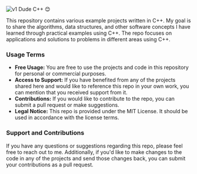 ![v1](https://github.com/user-attachments/assets/ebe930b6-1324-40c3-aa9a-bd90d2bc6daa)
Dude C++ 😊

This repository contains various example projects written in C++. My goal is to share the algorithms, data structures, and other software concepts I have learned through practical examples using C++. The repo focuses on applications and solutions to problems in different areas using C++.

### Usage Terms
<ul>
  <li><strong>Free Usage:</strong> You are free to use the projects and code in this repository for personal or commercial purposes.</li>
  <li><strong>Access to Support:</strong> If you have benefited from any of the projects shared here and would like to reference this repo in your own work, you can mention that you received support from it.</li>
  <li><strong>Contributions:</strong> If you would like to contribute to the repo, you can submit a pull request or make suggestions.</li>
  <li><strong>Legal Notice:</strong> This repo is provided under the MIT License. It should be used in accordance with the license terms.</li>
</ul>

### Support and Contributions
<p>If you have any questions or suggestions regarding this repo, please feel free to reach out to me. Additionally, if you'd like to make changes to the code in any of the projects and send those changes back, you can submit your contributions as a pull request.</p>
